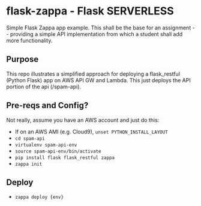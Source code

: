 # flask-zappa - Flask SERVERLESS
Simple Flask Zappa app example. This shall be the base for an
assignment -- providing a simple API implementation from which a
student shall add more functionality.

## Purpose
This repo illustrates a simplified approach for deploying a flask_restful (Python Flask) app on AWS API GW and Lambda. This just deploys the API portion of the api (/spam-api).

## Pre-reqs and Config?
Not really, assume you have an AWS account and just do this:
* If on an AWS AMI (e.g. Cloud9), `unset PYTHON_INSTALL_LAYOUT`
* `cd spam-api`
* `virtualenv spam-api-env`
* `source spam-api-env/bin/activate`
* `pip install flask flask_restful zappa`
* `zappa init`

## Deploy
* `zappa deploy {env}`
